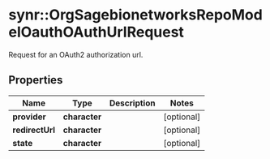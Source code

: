 # synr::OrgSagebionetworksRepoModelOauthOAuthUrlRequest

Request for an OAuth2 authorization url.

## Properties
Name | Type | Description | Notes
------------ | ------------- | ------------- | -------------
**provider** | **character** |  | [optional] 
**redirectUrl** | **character** |  | [optional] 
**state** | **character** |  | [optional] 


